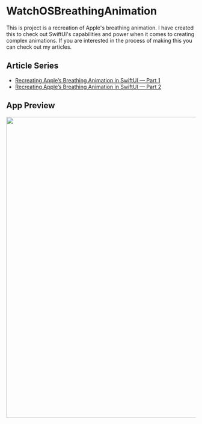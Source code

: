 # WatchOSBreathingAnimation

This is project is a recreation of Apple's breathing animation. I have created this to check out SwiftUI's capabilities and power when it comes to creating complex animations. If you are interested in the process of making this you can check out my articles.

## Article Series

* [Recreating Apple’s Breathing Animation in SwiftUI — Part 1](https://medium.com/@pondorasti/recreating-apples-breathing-animation-in-swiftui-part-1-3848c5558fb6)
* [Recreating Apple’s Breathing Animation in SwiftUI — Part 2](https://medium.com/@pondorasti/recreating-apples-breathing-animation-in-swiftui-part-2-d548e690c542)

## App Preview

<p align="center">
   <image src="https://media.giphy.com/media/Uue7dsw0aUwlJWdkW6/giphy.gif" width="800">
</p>

